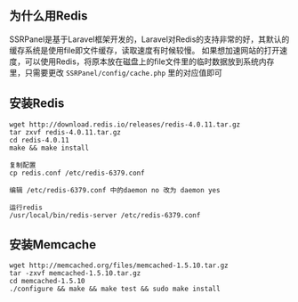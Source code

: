 ## 为什么用Redis
SSRPanel是基于Laravel框架开发的，Laravel对Redis的支持非常的好，其默认的缓存系统是使用file即文件缓存，读取速度有时候较慢。
如果想加速网站的打开速度，可以使用Redis，将原本放在磁盘上的file文件里的临时数据放到系统内存里，只需要更改 `SSRPanel/config/cache.php` 里的对应值即可

## 安装Redis
```
wget http://download.redis.io/releases/redis-4.0.11.tar.gz
tar zxvf redis-4.0.11.tar.gz
cd redis-4.0.11
make && make install

复制配置
cp redis.conf /etc/redis-6379.conf

编辑 /etc/redis-6379.conf 中的daemon no 改为 daemon yes

运行redis
/usr/local/bin/redis-server /etc/redis-6379.conf
```

## 安装Memcache
```
wget http://memcached.org/files/memcached-1.5.10.tar.gz
tar -zxvf memcached-1.5.10.tar.gz
cd memcached-1.5.10
./configure && make && make test && sudo make install
```